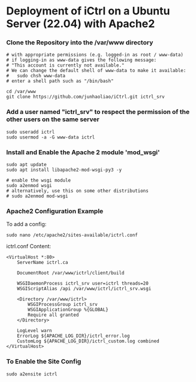# Deployment of iCtrl on a Ubuntu Server (22.04) with Apache2

### Clone the Repository into the /var/www directory
```Shell
# with appropriate permissions (e.g. logged-in as root / www-data)
# if logging-in as www-data gives the following message:
# "This account is currently not available."
# We can change the default shell of www-data to make it available:
#   sudo chsh www-data
# enter a shell path such as "/bin/bash"

cd /var/www
git clone https://github.com/junhaoliao/iCtrl.git ictrl_srv
```

### Add a user named "ictrl_srv" to respect the permission of the other users on the same server
```Shell
sudo useradd ictrl
sudo usermod -a -G www-data ictrl
```

### Install and Enable the Apache 2 module 'mod_wsgi'

```Shell
sudo apt update
sudo apt install libapache2-mod-wsgi-py3 -y

# enable the wsgi module
sudo a2enmod wsgi
# alternatively, use this on some other distributions
# sudo a2enmod mod-wsgi
```

### Apache2 Configuration Example

To add a config:

```Shell
sudo nano /etc/apache2/sites-available/ictrl.conf
```

ictrl.conf Content:

```ApacheConf
<VirtualHost *:80>
    ServerName ictrl.ca

    DocumentRoot /var/www/ictrl/client/build

    WSGIDaemonProcess ictrl_srv user=ictrl threads=20
    WSGIScriptAlias /api /var/www/ictrl/ictrl_srv.wsgi

    <Directory /var/www/ictrl>
        WSGIProcessGroup ictrl_srv
        WSGIApplicationGroup %{GLOBAL}
        Require all granted
    </Directory>

    LogLevel warn
    ErrorLog ${APACHE_LOG_DIR}/ictrl_error.log
    CustomLog ${APACHE_LOG_DIR}/ictrl_custom.log combined
</VirtualHost>
```

### To Enable the Site Config

```Shell
sudo a2ensite ictrl
```
